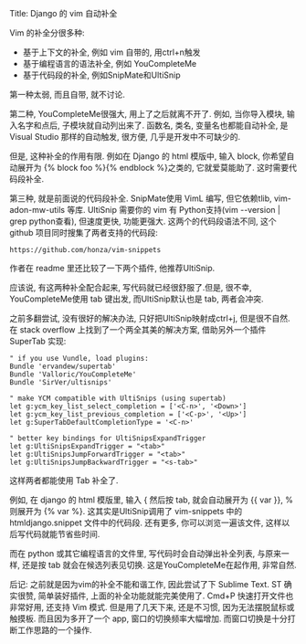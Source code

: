 Title: Django 的 vim 自动补全

Vim 的补全分很多种:

* 基于上下文的补全, 例如 vim 自带的, 用ctrl+n触发
* 基于编程语言的语法补全, 例如 YouCompleteMe
* 基于代码段的补全, 例如SnipMate和UltiSnip

第一种太弱, 而且自带, 就不讨论.

第二种, YouCompleteMe很强大, 用上了之后就离不开了. 例如, 当你导入模块, 输入名字和点后, 子模块就自动列出来了. 函数名, 类名, 变量名也都能自动补全, 是 Visual Studio 那样的自动触发, 很方便, 几乎是开发中不可缺少的. 

但是, 这种补全的作用有限. 例如在 Django 的 html 模版中, 输入 block, 你希望自动展开为 {% block foo %}{% endblock %}之类的, 它就爱莫能助了. 这时需要代码段补全.

第三种, 就是前面说的代码段补全.  SnipMate使用 VimL 编写, 但它依赖tlib, vim-adon-mw-utils 等库. UltiSnip 需要你的 vim 有 Python支持(vim --version | grep python查看), 但速度更快, 功能更强大. 这两个的代码段语法不同, 这个 github 项目同时搜集了两者支持的代码段:

    https://github.com/honza/vim-snippets
    
作者在 readme 里还比较了一下两个插件, 他推荐UltiSnip.

应该说, 有这两种补全配合起来, 写代码就已经很舒服了.但是, 很不幸, YouCompleteMe使用 tab 键出发, 而UltiSnip默认也是 tab, 两者会冲突.

之前多翻尝试, 没有很好的解决办法, 只好把UltiSnip映射成ctrl+j, 但是很不自然. 在 stack overflow 上找到了一个两全其美的解决方案, 借助另外一个插件 SuperTab 实现:

    " if you use Vundle, load plugins:
    Bundle 'ervandew/supertab'
    Bundle 'Valloric/YouCompleteMe'
    Bundle 'SirVer/ultisnips'
    
    " make YCM compatible with UltiSnips (using supertab)
    let g:ycm_key_list_select_completion = ['<C-n>', '<Down>']
    let g:ycm_key_list_previous_completion = ['<C-p>', '<Up>']
    let g:SuperTabDefaultCompletionType = '<C-n>'
    
    " better key bindings for UltiSnipsExpandTrigger
    let g:UltiSnipsExpandTrigger = "<tab>"
    let g:UltiSnipsJumpForwardTrigger = "<tab>"
    let g:UltiSnipsJumpBackwardTrigger = "<s-tab>"
    
这样两者都能使用 Tab 补全了.

例如, 在 django 的 html 模版里, 输入 { 然后按 tab, 就会自动展开为 {{ var }}, % 则展开为 {% var %}. 这其实是UltiSnip调用了 vim-snippets 中的 htmldjango.snippet 文件中的代码段. 还有更多, 你可以浏览一遍该文件, 这样以后写代码就能节省些时间.

而在 python 或其它编程语言的文件里, 写代码时会自动弹出补全列表, 与原来一样, 还是按 tab 就会在候选列表见切换. 这是YouCompleteMe在起作用, 非常自然.

后记: 之前就是因为vim的补全不能和谐工作, 因此尝试了下 Sublime Text. ST 确实很赞, 简单装好插件, 上面的补全功能就能完美使用了.  Cmd+P 快速打开文件也非常好用, 还支持 Vim 模式. 但是用了几天下来, 还是不习惯, 因为无法摆脱鼠标或触摸板. 而且因为多开了一个 app, 窗口的切换频率大幅增加. 而窗口切换是十分打断工作思路的一个操作.